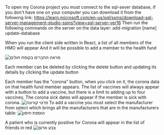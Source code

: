 To open my Corona project you must connect to the sql-sever database, if you don't have one on your computer you can download it from the following link:
https://learn.microsoft.com/en-us/sql/ssms/download-sql-server-management-studio-ssms?view=sql-server-ver16
Then run the following commands on the server on the data layer:
add-migration [name]
update-database

When you run the client side written in React, a list of all members of the HMO will appear
And it will be possible to add a member to the health fund

![מראה החברים בקופת חולים](https://github.com/SariHimelfarb/hadasim/assets/149975170/f833ae7d-a9fd-47f1-acc8-0f1cf32c11bc)

Each member can be deleted by clicking the delete button
and updating its details by clicking the update button

Each member has the "corona" button, when you click on it, the corona data on that health fund member appears.
The list of vaccines will always appear with a button to add a vaccine, but there is a limit to adding up to four vaccines.
The corona sick dates will appear if the member is sick with corona.
![פרטי קורונה](https://github.com/SariHimelfarb/hadasim/assets/149975170/a2ae4166-9893-4025-a404-d239c2900db1)
To add a vaccine you must select the manufacturer from select which brings all the manufacturers that are in the manufacturers table:
![הוספת חיסון](https://github.com/SariHimelfarb/hadasim/assets/149975170/1294770d-29ac-451a-ad45-226a154ce280)

A patient who is currently positive for Corona will appear in the list of friends in red
![צבע אדום](https://github.com/SariHimelfarb/hadasim/assets/149975170/dec87b9d-7868-4b87-86b8-f88efc03f195)


